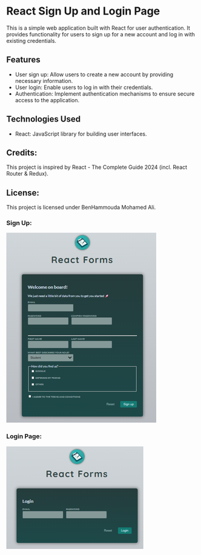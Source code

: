 # React Sign Up and Login Page

This is a simple web application built with React for user authentication. It provides functionality for users to sign up for a new account and log in with existing credentials.

## Features

- User sign up: Allow users to create a new account by providing necessary information.
- User login: Enable users to log in with their credentials.
- Authentication: Implement authentication mechanisms to ensure secure access to the application.

## Technologies Used

- React: JavaScript library for building user interfaces.

## Credits:
This project is inspired by React - The Complete Guide 2024 (incl. React Router & Redux).

## License:
This project is licensed under BenHammouda Mohamed Ali.

### Sign Up:
![ acceuil](images/1.png)

### Login Page:

![acceuil](images/2.png)







